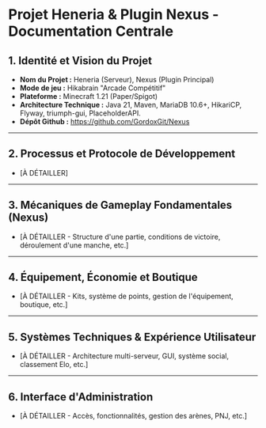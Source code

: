 # Projet Heneria & Plugin Nexus - Documentation Centrale

## 1. Identité et Vision du Projet
- **Nom du Projet :** Heneria (Serveur), Nexus (Plugin Principal)
- **Mode de jeu :** Hikabrain "Arcade Compétitif"
- **Plateforme :** Minecraft 1.21 (Paper/Spigot)
- **Architecture Technique :** Java 21, Maven, MariaDB 10.6+, HikariCP, Flyway, triumph-gui, PlaceholderAPI.
- **Dépôt Github :** https://github.com/GordoxGit/Nexus

---

## 2. Processus et Protocole de Développement
* [À DÉTAILLER]

---

## 3. Mécaniques de Gameplay Fondamentales (Nexus)
* [À DÉTAILLER - Structure d'une partie, conditions de victoire, déroulement d'une manche, etc.]

---

## 4. Équipement, Économie et Boutique
* [À DÉTAILLER - Kits, système de points, gestion de l'équipement, boutique, etc.]

---

## 5. Systèmes Techniques & Expérience Utilisateur
* [À DÉTAILLER - Architecture multi-serveur, GUI, système social, classement Elo, etc.]

---

## 6. Interface d'Administration
* [À DÉTAILLER - Accès, fonctionnalités, gestion des arènes, PNJ, etc.]
